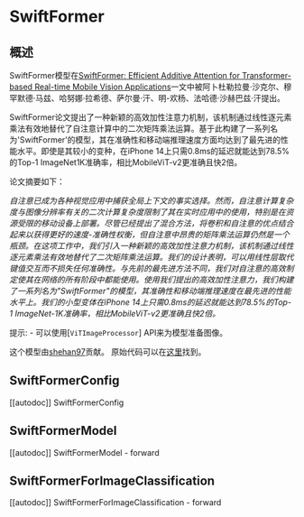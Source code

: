 <!--
版权2023年深情团队。版权所有。

根据Apache许可证，版本2.0（“许可证”）许可;你除非遵守许可证，否则不得使用本文件。你可以获得许可的副本

http://www.apache.org/licenses/LICENSE-2.0

除非适用法律要求或书面同意，根据许可证分发的软件是基于这样的“AS IS”基础分发的,不带有任何种类的明示或暗示的保证和条件，包括但不限于为特定目的的隐含保证和条件。请参阅许可证以了解许可证下的具体语言和限制。

⚠️请注意，此文件是Markdown文件，但包含我们文档构建器的特定语法（类似于MDX），可能无法在Markdown查看器中正确呈现。

-->

# SwiftFormer

## 概述

SwiftFormer模型在[SwiftFormer: Efficient Additive Attention for Transformer-based Real-time Mobile Vision Applications](https://arxiv.org/abs/2303.15446)一文中被阿卜杜勒拉曼·沙克尔、穆罕默德·马兹、哈努娜·拉希德、萨尔曼·汗、明-欢杨、法哈德·沙赫巴兹·汗提出。

SwiftFormer论文提出了一种新颖的高效加性注意力机制，该机制通过线性逐元素乘法有效地替代了自注意计算中的二次矩阵乘法运算。基于此构建了一系列名为'SwiftFormer'的模型，其在准确性和移动端推理速度方面均达到了最先进的性能水平。即使是其较小的变种，在iPhone 14上只需0.8ms的延迟就能达到78.5%的Top-1 ImageNet1K准确率，相比MobileViT-v2更准确且快2倍。

论文摘要如下：

*自注意已成为各种视觉应用中捕获全局上下文的事实选择。然而，自注意计算复杂度与图像分辨率有关的二次计算复杂度限制了其在实时应用中的使用，特别是在资源受限的移动设备上部署。尽管已经提出了混合方法，将卷积和自注意的优点结合起来以获得更好的速度-准确性权衡，但自注意中昂贵的矩阵乘法运算仍然是一个瓶颈。在这项工作中，我们引入一种新颖的高效加性注意力机制，该机制通过线性逐元素乘法有效地替代了二次矩阵乘法运算。我们的设计表明，可以用线性层取代键值交互而不损失任何准确性。与先前的最先进方法不同，我们对自注意的高效制定使其在网络的所有阶段中都能使用。使用我们提出的高效加性注意力，我们构建了一系列名为"SwiftFormer"的模型，其准确性和移动端推理速度在最先进的性能水平上。我们的小型变体在iPhone 14上只需0.8ms的延迟就能达到78.5%的Top-1 ImageNet-1K准确率，相比MobileViT-v2更准确且快2倍。*

提示:
    - 可以使用[`ViTImageProcessor`] API来为模型准备图像。

这个模型由[shehan97](https://huggingface.co/shehan97)贡献。
原始代码可以在[这里](https://github.com/Amshaker/SwiftFormer)找到。


## SwiftFormerConfig

[[autodoc]] SwiftFormerConfig

## SwiftFormerModel

[[autodoc]] SwiftFormerModel
    - forward

## SwiftFormerForImageClassification

[[autodoc]] SwiftFormerForImageClassification
    - forward
